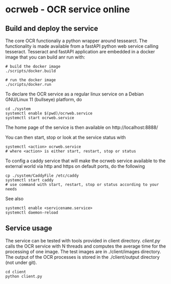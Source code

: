 # ocrweb - OCR service online

## Build and deploy the service

The core OCR functionaliy a python wrapper around tessearct.
The functionality is made available from a fastAPI python web service calling tesseract.
Tesseract and fastAPI application are embedded in a docker image that you can build anr run with:

```shell
# build the docker image
./scripts/docker.build

# run the docker image
./scripts/docker.run
```
To declare the OCR service as a regular linux service on a Debian GNU/Linux 11 (bullseye) platform, do
```shell
cd ./system
systemctl enable $(pwd)/ocrweb.service
systemctl start ocrweb.service
```
The home page of the service is then available on http://localhost:8888/

You can then start, stop or look at the service status with
```shell
systemctl <action> ocrweb.service
# where <action> is either start, restart, stop or status
```

To config a caddy service that will make the ocrweb service available to the external world via http and https on default ports, do the following

```shell
cp ./system/CaddyFile /etc/caddy
systemctl start caddy
# use command with start, restart, stop or status according to your needs
```

See also
```shell
systemctl enable <servicename.service>
systemctl daemon-reload
```

## Service usage
The service can be tested with tools provided in client directory.
*client.py* calls the OCR service with N threads and computes the average time for the processing of one image.
The test images are in ./client/images directory. 
The output of the OCR processes is stored in the ./client/output directory (not under git).
```shell
cd client
python client.py
```
